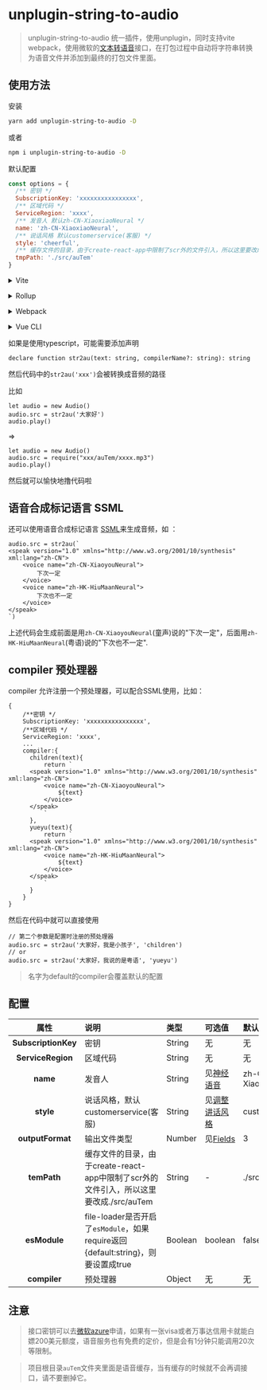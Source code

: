 # unplugin-string-to-audio

> unplugin-string-to-audio 统一插件，使用unplugin，同时支持vite webpack，使用微软的[文本转语音](https://azure.microsoft.com/zh-cn/services/cognitive-services/text-to-speech/#features)接口，在打包过程中自动将字符串转换为语音文件并添加到最终的打包文件里面。

## 使用方法
安装
```bash
yarn add unplugin-string-to-audio -D
```
或者
```bash
npm i unplugin-string-to-audio -D
```

默认配置
```js
const options = {
  /** 密钥 */
  SubscriptionKey: 'xxxxxxxxxxxxxxxx',
  /** 区域代码 */
  ServiceRegion: 'xxxx',
  /** 发音人 默认zh-CN-XiaoxiaoNeural */
  name: 'zh-CN-XiaoxiaoNeural',
  /** 说话风格 默认customerservice(客服) */
  style: 'cheerful',
  /** 缓存文件的目录，由于create-react-app中限制了scr外的文件引入，所以这里要改成./src/auTem */
  tmpPath: './src/auTem'
}
```

<details>
<summary>Vite</summary><br>

```ts
// vite.config.ts
import StringToAudio from 'unplugin-string-to-audio/vite'

export default defineConfig({
  plugins: [
    StringToAudio({ /* options */ }),
  ],
})
```

<br></details>

<details>
<summary>Rollup</summary><br>

```ts
// rollup.config.js
import StringToAudio from 'unplugin-string-to-audio/rollup'

export default {
  plugins: [
    StringToAudio({ /* options */ }),
  ],
}
```

<br></details>


<details>
<summary>Webpack</summary><br>

```ts
// webpack.config.js
module.exports = {
  /* ... */
  plugins: [
    require('unplugin-string-to-audio/webpack')({ /* options */ })
  ]
}
```

<br></details>

<details>
<summary>Vue CLI</summary><br>

```ts
// vue.config.js
module.exports = {
  configureWebpack: {
    plugins: [
      require('unplugin-string-to-audio/webpack')({ /* options */ }),
    ],
  },
}
```

<br></details>


如果是使用typescript，可能需要添加声明
```
declare function str2au(text: string, compilerName?: string): string
```

然后代码中的`str2au('xxx')`会被转换成音频的路径

比如
```
let audio = new Audio()
audio.src = str2au('大家好')
audio.play()
```
=>
```
let audio = new Audio()
audio.src = require("xxx/auTem/xxxx.mp3")
audio.play()
```

然后就可以愉快地撸代码啦

## 语音合成标记语言 SSML

还可以使用语音合成标记语言 [SSML](https://docs.microsoft.com/zh-cn/azure/cognitive-services/speech-service/speech-synthesis-markup?tabs=csharp)来生成音频，如
：
```
audio.src = str2au(`
<speak version="1.0" xmlns="http://www.w3.org/2001/10/synthesis" xml:lang="zh-CN">
    <voice name="zh-CN-XiaoyouNeural">
        下次一定
    </voice>
    <voice name="zh-HK-HiuMaanNeural">
        下次也不一定
    </voice>
</speak>
`)
```

上述代码会生成前面是用`zh-CN-XiaoyouNeural`(童声)说的"下次一定"，后面用`zh-HK-HiuMaanNeural`(粤语)说的"下次也不一定".

## compiler 预处理器

compiler 允许注册一个预处理器，可以配合SSML使用，比如：

```
{
    /**密钥 */
    SubscriptionKey: 'xxxxxxxxxxxxxxxx',
    /**区域代码 */
    ServiceRegion: 'xxxx',
    ...
    compiler:{
      children(text){
          return `
      <speak version="1.0" xmlns="http://www.w3.org/2001/10/synthesis" xml:lang="zh-CN">
          <voice name="zh-CN-XiaoyouNeural">
              ${text}
          </voice>
      </speak>
          `
      },
      yueyu(text){
          return `
      <speak version="1.0" xmlns="http://www.w3.org/2001/10/synthesis" xml:lang="zh-CN">
          <voice name="zh-HK-HiuMaanNeural">
              ${text}
          </voice>
      </speak>
          `
      }
    }
}
```

然后在代码中就可以直接使用

```
// 第二个参数是配置时注册的预处理器
audio.src = str2au('大家好，我是小孩子', 'children')
// or
audio.src = str2au('大家好，我说的是粤语', 'yueyu')
```

> 名字为default的compiler会覆盖默认的配置

## 配置

|属性|说明|类型|可选值|默认值|
|:-:|:--|:--|:--|:--|
|**SubscriptionKey**|密钥|String|无|无|
|**ServiceRegion**|区域代码|String|无|无|
|**name**|发音人|String|见[神经语音](https://docs.microsoft.com/zh-cn/azure/cognitive-services/speech-service/language-support#neural-voices)|zh-CN-XiaoxiaoNeural|
|**style**|说话风格，默认customerservice(客服)|String|见[调整讲话风格](https://docs.microsoft.com/zh-cn/azure/cognitive-services/speech-service/speech-synthesis-markup?tabs=csharp#adjust-speaking-styles)|customerservice|
|**outputFormat**|输出文件类型|Number|见[Fields](https://docs.microsoft.com/zh-cn/javascript/api/microsoft-cognitiveservices-speech-sdk/speechsynthesisoutputformat?view=azure-node-latest#fields)|3|
|**temPath**|缓存文件的目录，由于create-react-app中限制了scr外的文件引入，所以这里要改成./src/auTem|String|-|./src/auTem|
|**esModule**|file-loader是否开启了`esModule`，如果require返回{default:string}，则要设置成true|Boolean|boolean|false|
|**compiler**|预处理器|Object|无|无|

## 注意

> 接口密钥可以去[微软azure](https://portal.azure.com/)申请，如果有一张visa或者万事达信用卡就能白嫖200美元额度，语音服务也有免费的定价，但是会有1分钟只能调用20次等限制。

> 项目根目录`auTem`文件夹里面是语音缓存，当有缓存的时候就不会再调接口，请不要删掉它。

